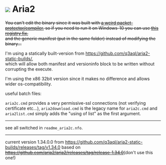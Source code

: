 <h1><img src="resources/icon.png"/> Aria2</h1>

<del>You can't edit the binary since it was built with <a href="https://github.com/aria2/aria2/issues/963">a weird packet-protector/compiler</a>, so if you need to run it on Windows-10 you can use <a href="https://gist.github.com/eladkarako/d24d5ed3c917ef230b0fc990104f9fe6">this registry fix</a>,<br/>and the generic manifest (put in the same folder) instead of modifying the binary...</del>

I'm using a statically built-version from <a href="https://github.com/q3aql/aria2-static-builds/">https://github.com/q3aql/aria2-static-builds/</a>,<br/>
which will allow both manifest and versioninfo block to be written without corrupting the execute.

I'm using the x86 32bit version since it makes no difference and allows wider os-compatibility.

useful batch files:

<code>aria2c.cmd</code> provides a very permissive-ssl connections (not verifying certificate etc...), 
<code>aria2download.cmd</code> is the legacy name for <code>aria2c.cmd</code> and <code>aria2list.cmd</code> simply adds the "using of list" as the first argument.

<hr/>

see all switched in <code>readme_aria2c.nfo</code>.

<hr/>

current version 1.34.0.0 from
https://github.com/q3aql/aria2-static-builds/releases/tag/v1.34.0
based on <del>https://github.com/aria2/aria2/releases/tag/release-1.34.0</del>(don't use this one!)
